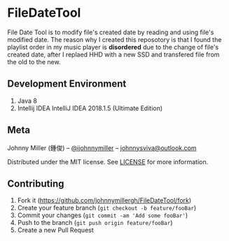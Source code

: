 # FileDateTool
File Date Tool is to modify file's created date by reading and using file's modified date. The reason why I created this reposotory is that I found the playlist order in my music player is **disordered** due to the change of file's created date, after I replaed HHD with a new SSD and transfered file from the old to the new.

## Development Environment

1. Java 8
2. Intellij IDEA IntelliJ IDEA 2018.1.5 (Ultimate Edition)

## Meta

Johnny Miller (鍾俊) – [@ijohnnymiller](https://twitter.com/ijohnnymiller) – johnnysviva@outlook.com

Distributed under the MIT license. See [LICENSE](https://github.com/johnnymillergh/FileDateTool/blob/master/LICENSE) for more information.

## Contributing

1. Fork it (<https://github.com/johnnymillergh/FileDateTool/fork>)
2. Create your feature branch (`git checkout -b feature/fooBar`)
3. Commit your changes (`git commit -am 'Add some fooBar'`)
4. Push to the branch (`git push origin feature/fooBar`)
5. Create a new Pull Request